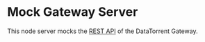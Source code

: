 Mock Gateway Server
===================

This node server mocks the [REST API](https://www.datatorrent.com/docs/guides/DTGatewayAPISpecification.html) of the DataTorrent Gateway.

